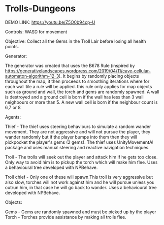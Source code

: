 # Trolls-Dungeons

DEMO LINK: https://youtu.be/Z5O0b94cp-U

Controls:
WASD for movement

Objective: Collect all the Gems in the Troll Lair before losing all health points.


Generator:

The generator was created that uses the B678 Rule (inspired by https://generativelandscapes.wordpress.com/2019/04/11/cave-cellular-automaton-algorithm-12-3). 
It begins by randomly placing objects throughout the map,
it then proceeds to smoothing iterations where for each wall tile a rule will be applied. this rule
only applies for map objects such as ground and wall, the torch and gems are randomly spawned.
A wall is destroyed and a ground cell is born if the wall has less than 3 wall neighbours or more than 5.
A new wall cell is born if the neighbour count is 6,7 or 8 


Agents:

Thief - The thief uses steering behaviours to simulate a random wander movement. They are not aggressive and will not pursue the player, 
they wander randomly but if the player bumps into them then they will pickpocket the player's gems (2 gems). 
The thief uses UnityMovementAI package and uses
manual steering and reactive navigation techniques.

Troll - The trolls will seek out the player and attack him if he gets too close. Only way to avoid him is 
to pickup the torch which will make him flee. Uses a behavioural tree
developed with NPBehave.


Troll chief - Only one of these will spawn.This troll is very aggressive but also slow, torches will not work against him and he will
pursue unless you outrun him, in that case he will go back to wander. Uses a behavioural tree
developed with NPBehave.

Objects:

Gems - Gems are randomly spawned and must be picked up by the player
Torch - Torches provide assistance by making all trolls flee.
